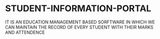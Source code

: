 # STUDENT-INFORMATION-PORTAL
IT IS AN EDUCATION MANAGEMENT BASED SORFTWARE IN WHICH WE CAN MAINTAIN THE RECORD OF EVERY STUDENT WITH THEIR MARKS AND ATTENDENCE
